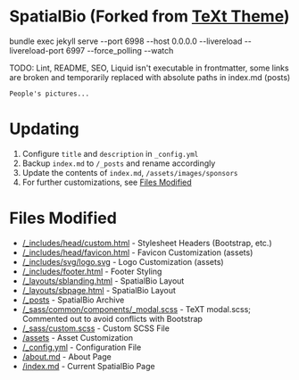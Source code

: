 # SpatialBio (Forked from [TeXt Theme](https://github.com/kitian616/jekyll-TeXt-theme))

bundle exec jekyll serve  --port 6998 --host 0.0.0.0 --livereload --livereload-port 6997 --force_polling --watch

TODO: Lint,  README, SEO, Liquid isn't executable in frontmatter, some links are broken and temporarily replaced with absolute paths in index.md (posts)

```People's pictures...```

# Updating
1. Configure ``title`` and ``description`` in ``_config.yml``
2. Backup ``index.md`` to ``/_posts`` and rename accordingly
3. Update the contents of ``index.md``, ``/assets/images/sponsors``
4. For further customizations, see [Files Modified](#files-modified)

# Files Modified

- [/_includes/head/custom.html](_includes/head/custom.html) - Stylesheet Headers (Bootstrap, etc.)
- [/_includes/head/favicon.html](_includes/head/favicon.html) - Favicon Customization (assets)
- [/_includes/svg/logo.svg](_includes/svg/logo.svg) - Logo Customization (assets)
- [/_includes/footer.html](_includes/footer.html) - Footer Styling
- [/_layouts/sblanding.html](_layouts/sblanding.html) - SpatialBio Layout
- [/_layouts/sbpage.html](_layouts/sbpage.html) - SpatialBio Layout
- [/_posts](_posts) - SpatialBio Archive
- [/_sass/common/components/_modal.scss](_sass/common/components/_modal.scss) - TeXT modal.scss; Commented out to avoid conflicts with Bootstrap
- [/_sass/custom.scss](_sass/custom.scss) - Custom SCSS File
- [/assets](assets) - Asset Customization
- [/_config.yml](_config.yml) - Configuration File
- [/about.md](about.md) - About Page
- [/index.md](index.md) - Current SpatialBio Page